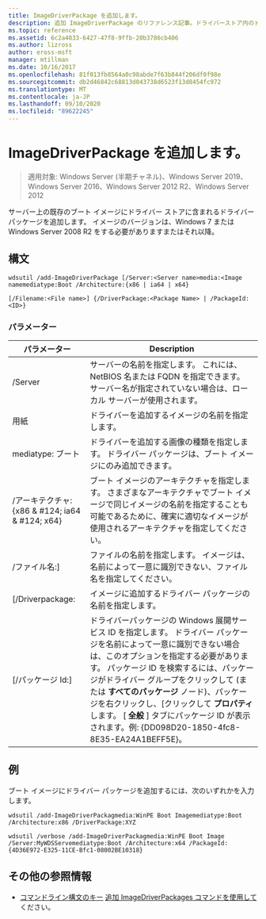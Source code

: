 ```yaml
---
title: ImageDriverPackage を追加します。
description: 追加 ImageDriverPackage のリファレンス記事。ドライバーストア内のドライバーパッケージをサーバー上の既存のブートイメージに追加します。
ms.topic: reference
ms.assetid: 6c2a4833-6427-47f8-9ffb-20b3786cb406
ms.author: lizross
author: eross-msft
manager: mtillman
ms.date: 10/16/2017
ms.openlocfilehash: 81f013fb8564a0c98abde7f63b844f206df0f98e
ms.sourcegitcommit: db2d46842c68813d043738d6523f13d8454fc972
ms.translationtype: MT
ms.contentlocale: ja-JP
ms.lasthandoff: 09/10/2020
ms.locfileid: "89622245"
---
```

# <a name="add-imagedriverpackage"></a>ImageDriverPackage を追加します。

> 適用対象: Windows Server (半期チャネル)、Windows Server 2019、Windows Server 2016、Windows Server 2012 R2、Windows Server 2012

サーバー上の既存のブート イメージにドライバー ストアに含まれるドライバー パッケージを追加します。 イメージのバージョンは、Windows 7 または Windows Server 2008 R2 をする必要がありますまたはそれ以降。

## <a name="syntax"></a>構文
```
wdsutil /add-ImageDriverPackage [/Server:<Server name>media:<Image namemediatype:Boot /Architecture:{x86 | ia64 | x64}
```
```
[/Filename:<File name>] {/DriverPackage:<Package Name> | /PackageId:<ID>}
```
### <a name="parameters"></a>パラメーター

|                 パラメーター                  |                                                                                                                                                                                                            Description                                                                                                                                                                                                             |
|--------------------------------------------|------------------------------------------------------------------------------------------------------------------------------------------------------------------------------------------------------------------------------------------------------------------------------------------------------------------------------------------------------------------------------------------------------------------------------------|
|           /Server<Server name>           |                                                                                                                                               サーバーの名前を指定します。 これには、NetBIOS 名または FQDN を指定できます。 サーバー名が指定されていない場合は、ローカル サーバーが使用されます。                                                                                                                                                |
|             用紙<Image name>             |                                                                                                                                                                                       ドライバーを追加するイメージの名前を指定します。                                                                                                                                                                                        |
|               mediatype: ブート               |                                                                                                                                                                ドライバーを追加する画像の種類を指定します。 ドライバー パッケージは、ブート イメージにのみ追加できます。                                                                                                                                                                 |
| /アーキテクチャ: {x86 & #124; ia64 & #124; x64} |                                                                                                       ブート イメージのアーキテクチャを指定します。 さまざまなアーキテクチャでブート イメージで同じイメージの名前を指定することも可能であるために、確実に適切なイメージが使用されるアーキテクチャを指定してください。                                                                                                        |
|           /ファイル名:<File name>]           |                                                                                                                                                        ファイルの名前を指定します。 イメージは、名前によって一意に識別できない、ファイル名を指定してください。                                                                                                                                                        |
|           [/Driverpackage:<Name>           |                                                                                                                                                                                   イメージに追加するドライバー パッケージの名前を指定します。                                                                                                                                                                                    |
|             [/パッケージ Id:<ID>]              | ドライバーパッケージの Windows 展開サービス ID を指定します。 ドライバー パッケージを名前によって一意に識別できない場合は、このオプションを指定する必要があります。 パッケージ ID を検索するには、パッケージがドライバー グループをクリックして (または **すべてのパッケージ** ノード)、パッケージを右クリックし、[クリックして **プロパティ**します。 [ **全般** ] タブにパッケージ ID が表示されます。例: {DD098D20-1850-4fc8-8E35-EA24A1BEFF5E}。 |

## <a name="examples"></a>例
ブート イメージにドライバー パッケージを追加するには、次のいずれかを入力します。
```
wdsutil /add-ImageDriverPackagmedia:WinPE Boot Imagemediatype:Boot /Architecture:x86 /DriverPackage:XYZ
```
```
wdsutil /verbose /add-ImageDriverPackagmedia:WinPE Boot Image /Server:MyWDSServemediatype:Boot /Architecture:x64 /PackageId:{4D36E972-E325-11CE-Bfc1-08002BE10318}
```
## <a name="additional-references"></a>その他の参照情報
- [コマンドライン構文のキー](command-line-syntax-key.md) 
[追加 ImageDriverPackages コマンドを使用して](using-the-add-imagedriverpackages-command.md)ください。
